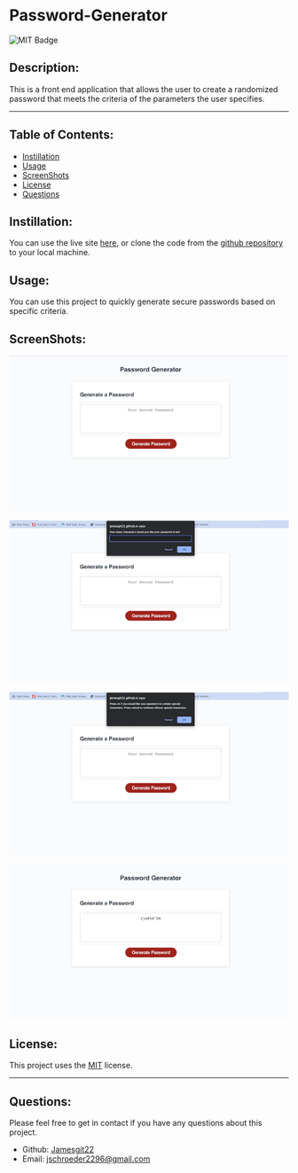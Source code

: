 # Password-Generator

  ![MIT Badge](https://img.shields.io/badge/License-MIT-yellow.svg)

  ## Description:
        
  This is a front end application that allows the user to create a randomized password that meets the criteria of the parameters the user specifies.
    
  ---
  
  ## Table of Contents:
    
  - [Instillation](#instillation)
  - [Usage](#usage)
  - [ScreenShots](#screenshots)
  - [License](#license)
  - [Questions](#questions)
  
  ## Instillation:
  
  You can use the live site [here](https://jamesgit22.github.io/Password-Generator/), or clone the code from the [github repository](https://github.com/Jamesgit22/Password-Generator) to your local machine.
  
  ## Usage:
  
  You can use this project to quickly generate secure passwords based on specific criteria.
  
  ## ScreenShots:
  
  ![Alt text](assets/images/1.png)

  ![Alt text](assets/images/2.png)

  ![Alt text](assets/images/3.png)

  ![Alt text](assets/images/password.png)

  
  ## License:
  
  This project uses the [MIT](https://opensource.org/licenses/MIT) license.


  ---
  
  ## Questions:

  Please feel free to get in contact if you have any questions about this project.

  - Github: [Jamesgit22](https://github.com/Jamesgit22)
  - Email: jschroeder2296@gmail.com